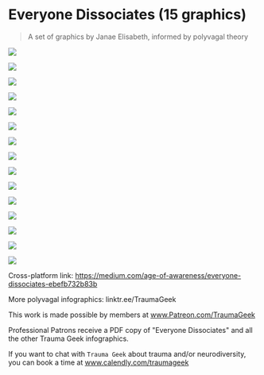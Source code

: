 # Everyone Dissociates (15 graphics) 
> A set of graphics by Janae Elisabeth, informed by polyvagal theory

![](https://scontent-sea1-1.xx.fbcdn.net/v/t1.6435-9/116433772_3185098428193010_8584812218845143240_n.png?_nc_cat=105&ccb=1-3&_nc_sid=730e14&_nc_ohc=ivgoaf9AUecAX-3nabq&_nc_ht=scontent-sea1-1.xx&oh=a64bb31360ab32dd0f3f2ff47afa2b42&oe=60D46705)

![](https://scontent-sea1-1.xx.fbcdn.net/v/t1.6435-9/116591083_3185098581526328_3383623445741525821_n.png?_nc_cat=102&ccb=1-3&_nc_sid=730e14&_nc_ohc=Lz_sDlpnAIYAX8FljrJ&_nc_ht=scontent-sea1-1.xx&oh=f45613ccb3af75ec9c309086389123fe&oe=60D5EB44)

![](https://scontent-sea1-1.xx.fbcdn.net/v/t1.6435-9/116397704_3185098731526313_1393293782162094747_n.png?_nc_cat=101&ccb=1-3&_nc_sid=730e14&_nc_ohc=XkPKEu9W8nQAX-th1pN&_nc_ht=scontent-sea1-1.xx&oh=ff0f02137f806126b67d9bb5a46cb201&oe=60D5670B)

![](https://scontent-sea1-1.xx.fbcdn.net/v/t1.6435-9/116427590_3185098834859636_4640281731527746455_n.png?_nc_cat=110&ccb=1-3&_nc_sid=730e14&_nc_ohc=jgEsnJIcIYcAX_Ndwnp&_nc_ht=scontent-sea1-1.xx&oh=434345504fd71726b501c60e066fbea4&oe=60D4403F)

![](https://scontent-sea1-1.xx.fbcdn.net/v/t1.6435-9/116437551_3185098948192958_5728736168336011965_n.png?_nc_cat=101&ccb=1-3&_nc_sid=730e14&_nc_ohc=wUq0JNXLY-sAX8BiAUZ&_nc_ht=scontent-sea1-1.xx&oh=ebf4c3b2c292ace302e1dd5550065906&oe=60D3C7B0)

![](https://scontent-sea1-1.xx.fbcdn.net/v/t1.6435-9/116881149_3185099244859595_3576230216162048165_n.png?_nc_cat=106&ccb=1-3&_nc_sid=730e14&_nc_ohc=deSOJ8kAv7oAX8f_5vv&_nc_ht=scontent-sea1-1.xx&oh=6d7011608f4910c016158d6d64c6ea97&oe=60D37603)

![](https://scontent-sea1-1.xx.fbcdn.net/v/t1.6435-9/116829432_3185099304859589_1255189972363422865_n.png?_nc_cat=109&ccb=1-3&_nc_sid=730e14&_nc_ohc=3OG6vbLP7FcAX_X2R7x&_nc_ht=scontent-sea1-1.xx&oh=50785725a8d72adcd29b68bb646f61d6&oe=60D64EE3)

![](https://scontent-sea1-1.xx.fbcdn.net/v/t1.6435-9/116430639_3185099408192912_1556022334658764094_n.png?_nc_cat=105&ccb=1-3&_nc_sid=730e14&_nc_ohc=Ps_l_CULtBEAX9zT66S&_nc_ht=scontent-sea1-1.xx&oh=5cb4a1ba1db4913b21afaed6c75dda02&oe=60D56123)

![](https://scontent-sea1-1.xx.fbcdn.net/v/t1.6435-9/116682853_3185099448192908_1034725886056112642_n.png?_nc_cat=109&ccb=1-3&_nc_sid=730e14&_nc_ohc=7UxMnltLaqwAX_d94zc&_nc_ht=scontent-sea1-1.xx&oh=28a5f91afa1d7926b64fa77bee755ef2&oe=60D67009)

![](https://scontent-sea1-1.xx.fbcdn.net/v/t1.6435-9/116879069_3185099688192884_4515461598234429623_n.png?_nc_cat=100&ccb=1-3&_nc_sid=730e14&_nc_ohc=Wi8LiawGzJkAX_EixdQ&_nc_ht=scontent-sea1-1.xx&oh=30041c7786e23b0d8125405e654d2a13&oe=60D3ED6A)

![](https://scontent-sea1-1.xx.fbcdn.net/v/t1.6435-9/116428305_3185099818192871_8668146956183796469_n.png?_nc_cat=100&ccb=1-3&_nc_sid=730e14&_nc_ohc=8pm8Uze3AbAAX-JRGAD&_nc_ht=scontent-sea1-1.xx&oh=a18ce4734c70fd70049a83b4c53dd142&oe=60D2BB27)

![](https://scontent-sea1-1.xx.fbcdn.net/v/t1.6435-9/116747181_3185100024859517_1654802180457974301_n.png?_nc_cat=105&ccb=1-3&_nc_sid=730e14&_nc_ohc=FubtqYmuD-sAX_lwRV0&_nc_ht=scontent-sea1-1.xx&oh=0b1e2a3fa438e30c326761f6715e0129&oe=60D60224)

![](https://scontent-sea1-1.xx.fbcdn.net/v/t1.6435-9/110319622_3185100121526174_6076806360432546478_n.png?_nc_cat=108&ccb=1-3&_nc_sid=730e14&_nc_ohc=kxg-1o7mPygAX_J0a5k&_nc_ht=scontent-sea1-1.xx&oh=816a48d0764efa54bce4ea17dd112dab&oe=60D407FE)

![](https://scontent-sea1-1.xx.fbcdn.net/v/t1.6435-9/116432782_3185100414859478_936425427542544076_n.png?_nc_cat=105&ccb=1-3&_nc_sid=730e14&_nc_ohc=8qd9bGaYBRMAX-xXHGD&_nc_ht=scontent-sea1-1.xx&oh=9f8441300cacd8312b232fd0da822279&oe=60D3AC1F)

![](https://scontent-sea1-1.xx.fbcdn.net/v/t1.6435-9/116133598_3185100548192798_7948084073152672326_n.png?_nc_cat=103&ccb=1-3&_nc_sid=730e14&_nc_ohc=03tUEAtMxZQAX9FHjgt&tn=j9wiucf3Hqb8Iz_g&_nc_ht=scontent-sea1-1.xx&oh=38c83d85bc611335170d25e0b43f2de6&oe=60D69BC4)



Cross-platform link: https://medium.com/age-of-awareness/everyone-dissociates-ebefb732b83b

More polyvagal infographics: linktr.ee/TraumaGeek

This work is made possible by members at www.Patreon.com/TraumaGeek

Professional Patrons receive a PDF copy of "Everyone Dissociates" and all the other Trauma Geek infographics. 

If you want to chat with `Trauma Geek` about trauma and/or neurodiversity, you can book a time at www.calendly.com/traumageek

